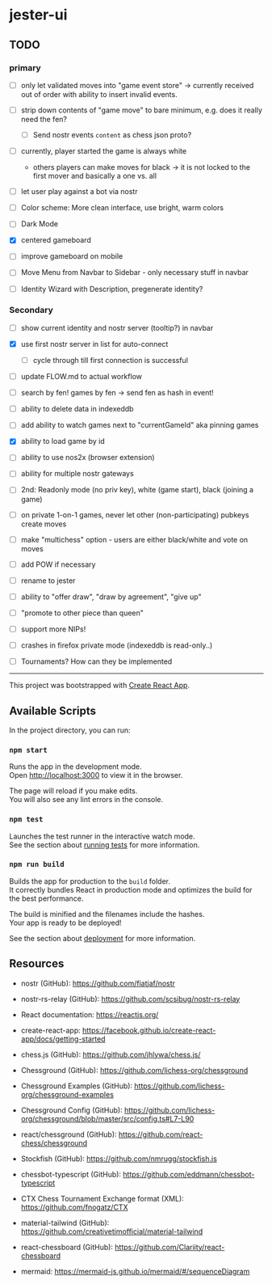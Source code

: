 # jester-ui


## TODO
### primary
- [ ] only let validated moves into "game event store" -> currently received out of order
      with ability to insert invalid events.
- [ ] strip down contents of "game move" to bare minimum, e.g. does it really need the fen?
  - [ ] Send nostr events `content` as chess json proto?
- [ ] currently, player started the game is always white 
  - others players can make moves for black -> it is not locked to the first mover and basically a one vs. all

- [ ] let user play against a bot via nostr
- [ ] Color scheme: More clean interface, use bright, warm colors
- [ ] Dark Mode
- [x] centered gameboard
- [ ] improve gameboard on mobile
- [ ] Move Menu from Navbar to Sidebar - only necessary stuff in navbar
- [ ] Identity Wizard with Description, pregenerate identity?

### Secondary
- [ ] show current identity and nostr server (tooltip?) in navbar
- [x] use first nostr server in list for auto-connect
  - [ ] cycle through till first connection is successful
- [ ] update FLOW.md to actual workflow
- [ ] search by fen! games by fen -> send fen as hash in event!
- [ ] ability to delete data in indexeddb
- [ ] add ability to watch games next to "currentGameId" aka pinning games
- [x] ability to load game by id
- [ ] ability to use nos2x (browser extension)
- [ ] ability for multiple nostr gateways
- [ ] 2nd: Readonly mode (no priv key), white (game start), black (joining a game)
- [ ] on private 1-on-1 games, never let other (non-participating) pubkeys create moves
- [ ] make "multichess" option - users are either black/white and vote on moves
- [ ] add POW if necessary
- [ ] rename to jester
- [ ] ability to "offer draw", "draw by agreement", "give up"
- [ ] "promote to other piece than queen"
- [ ] support more NIPs!
- [ ] crashes in firefox private mode (indexeddb is read-only..)

- [ ] Tournaments? How can they be implemented

---

This project was bootstrapped with [Create React App](https://github.com/facebook/create-react-app).

## Available Scripts

In the project directory, you can run:

### `npm start`

Runs the app in the development mode.\
Open [http://localhost:3000](http://localhost:3000) to view it in the browser.

The page will reload if you make edits.\
You will also see any lint errors in the console.

### `npm test`

Launches the test runner in the interactive watch mode.\
See the section about [running tests](https://facebook.github.io/create-react-app/docs/running-tests) for more information.

### `npm run build`

Builds the app for production to the `build` folder.\
It correctly bundles React in production mode and optimizes the build for the best performance.

The build is minified and the filenames include the hashes.\
Your app is ready to be deployed!

See the section about [deployment](https://facebook.github.io/create-react-app/docs/deployment) for more information.

## Resources
- nostr (GitHub): https://github.com/fiatjaf/nostr
- nostr-rs-relay (GitHub): https://github.com/scsibug/nostr-rs-relay

- React documentation: https://reactjs.org/
- create-react-app: https://facebook.github.io/create-react-app/docs/getting-started

- chess.js (GitHub): https://github.com/jhlywa/chess.js/
- Chessground (GitHub): https://github.com/lichess-org/chessground
- Chessground Examples (GitHub): https://github.com/lichess-org/chessground-examples
- Chessground Config (GitHub): https://github.com/lichess-org/chessground/blob/master/src/config.ts#L7-L90
- react/chessground (GitHub): https://github.com/react-chess/chessground

- Stockfish (GitHub): https://github.com/nmrugg/stockfish.js
- chessbot-typescript (GitHub): https://github.com/eddmann/chessbot-typescript

- CTX Chess Tournament Exchange format (XML): https://github.com/fnogatz/CTX

- material-tailwind (GitHub): https://github.com/creativetimofficial/material-tailwind

- react-chessboard (GitHub): https://github.com/Clariity/react-chessboard

- mermaid: https://mermaid-js.github.io/mermaid/#/sequenceDiagram